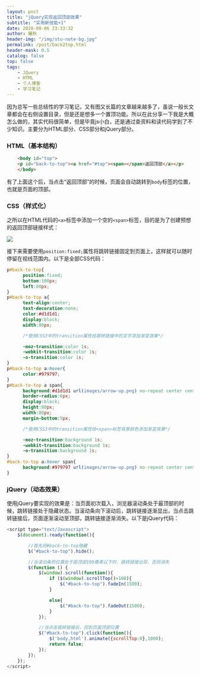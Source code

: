 ```yaml
---
layout: post
title: "jQuery实现返回顶部效果"
subtitle: "实用新技能+1"
date: 2020-08-06 23:33:32
author: 曦秋
header-img: "/img/stu-note-bg.jpg"
permalink: /post/back2top.html
header-mask: 0.5
catalog: false
top: false
tags: 
    - JQuery
    - HTML
    - 个人博客
    - 学习笔记
---
```


因为总写一些总结性的学习笔记，又有图又长篇的文章越来越多了，虽说一般长文章都会在右侧设置目录，但是还是想多一个置顶功能。所以在此分享一下我是大概怎么做的，其实代码很简单，但是毕竟js小白，还是通过查资料和读代码学到了不少知识。主要分为HTML部分、CSS部分和jQuery部分。

### HTML（基本结构）

``` html
    <body id="top">
    <p id="back-to-top"><a href="#top"><span></span>返回顶部</a></p>
    </body>
```

有了上面这个后，当点击“返回顶部”的时候，页面会自动跳转到`body`标签的位置，也就是页面的顶部。

### CSS（样式化）

之所以在HTML代码的`<a>`标签中添加一个空的`<span>`标签，目的是为了创建预想的返回顶部链接样式：

![](https://cdn.jsdelivr.net/gh/DanLCJ/danblog@master/img/in-post/back2top/back2top.png)

接下来需要使用`position:fixed;`属性将跳转链接固定到页面上，这样就可以随时停留在视线范围内。以下是全部CSS代码：

``` CSS
p#back-to-top{
      position:fixed;
      bottom:100px;
      left:80px;
}
p#back-to-top a{
      text-align:center;
      text-decoration:none;
      color:#d1d1d1;
      display:block;
      width:80px;

      /*使用CSS3中的transition属性给跳转链接中的文字添加渐变效果*/

      -moz-transition:color 1s;
      -webkit-transition:color 1s;
      -o-transition:color 1s;
}
p#back-to-top a:hover{
      color:#979797;
}
p#back-to-top a span{
      background:#d1d1d1 url(images/arrow-up.png) no-repeat center center;
      border-radius:6px;
      display:block;
      height:80px;
      width:80px;
      margin-bottom:5px;

      /*使用CSS3中的transition属性给<span>标签背景颜色添加渐变效果*/

      -moz-transition:background 1s;
      -webkit-transition:background 1s;
      -o-transition:background 1s;
}
#back-to-top a:hover span{
      background:#979797 url(images/arrow-up.png) no-repeat center center;
}
```

### jQuery（动态效果）

使用jQuery要实现的效果是：当页面初次载入，浏览器滚动条处于最顶部的时候，跳转链接处于隐藏状态。当滚动条向下滚动后，跳转链接逐渐显出，当点击跳转链接后，页面逐渐滚动至顶部，跳转链接逐渐消失。以下是jQuery代码：

``` javascript
<script type="text/Javascript">
    $(document).ready(function(){

        //首先将#back-to-top隐藏
        $("#back-to-top").hide();

        //当滚动条的位置处于距顶部100像素以下时，跳转链接出现，否则消失
        $(function () {
            $(window).scroll(function(){
                if ($(window).scrollTop()>100){
                    $("#back-to-top").fadeIn(1500);
                }

                else{
                    $("#back-to-top").fadeOut(1500);
                }
            });

            //当点击跳转链接后，回到页面顶部位置
            $("#back-to-top").click(function(){
                $('body,html').animate({scrollTop:0},1000);
                return false;
            });
        });
    });
</script>
```